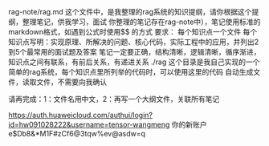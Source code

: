 rag-note/rag.md 这个文件中，是我整理的rag系统的知识提纲，请你根据这个提纲，整理笔记，供我学习，面试
你整理的笔记存在rag-note中），笔记使用标准的markdown格式，如遇到公式时使用$$ 的方式
要求：
每个知识点一个文件
每个知识点写明：实现原理、所解决的问题、核心代码，实际工程中的应用，并列出2到5个最常用的面试题及答案
笔记一定要正确，结构清晰，逻辑清晰，循序渐进，知识点之间有联系，有前后关系，有递进关系
./rag 这个目录是我自己实现的一个简单的rag系统，每个知识点里所列举的代码时，可以使用这里的代码
自动生成文件，读取文件，不需要向我确认

请再完成：1：文件名用中文，2：再写一个大纲文件，关联所有笔记





https://auth.huaweicloud.com/authui/login?id=hw091028222&username=tensor-wangmeng    你的新账户      e$Db8&*M1F#zCf6@3tqw%ev@asdw=q